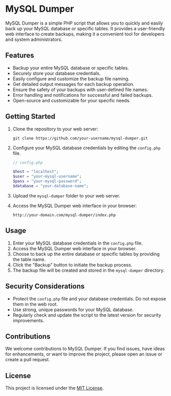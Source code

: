 # MySQL Dumper

MySQL Dumper is a simple PHP script that allows you to quickly and easily back up your MySQL database or specific tables. It provides a user-friendly web interface to create backups, making it a convenient tool for developers and system administrators.

## Features

- Backup your entire MySQL database or specific tables.
- Securely store your database credentials.
- Easily configure and customize the backup file naming.
- Get detailed output messages for each backup operation.
- Ensure the safety of your backups with user-defined file names.
- Error handling and notifications for successful and failed backups.
- Open-source and customizable for your specific needs.

## Getting Started

1. Clone the repository to your web server:

   ```shell
   git clone https://github.com/your-username/mysql-dumper.git
   ```

2. Configure your MySQL database credentials by editing the `config.php` file.

   ```php
   // config.php

   $host = "localhost";
   $user = "your-mysql-username";
   $pass = "your-mysql-password";
   $database = "your-database-name";
   ```

3. Upload the `mysql-dumper` folder to your web server.

4. Access the MySQL Dumper web interface in your browser:

   ```
   http://your-domain.com/mysql-dumper/index.php
   ```

## Usage

1. Enter your MySQL database credentials in the `config.php` file.
2. Access the MySQL Dumper web interface in your browser.
3. Choose to back up the entire database or specific tables by providing the table name.
4. Click the "Backup" button to initiate the backup process.
5. The backup file will be created and stored in the `mysql-dumper` directory.

## Security Considerations

- Protect the `config.php` file and your database credentials. Do not expose them in the web root.
- Use strong, unique passwords for your MySQL database.
- Regularly check and update the script to the latest version for security improvements.

## Contributions

We welcome contributions to MySQL Dumper. If you find issues, have ideas for enhancements, or want to improve the project, please open an issue or create a pull request.

## License

This project is licensed under the [MIT License](LICENSE).
